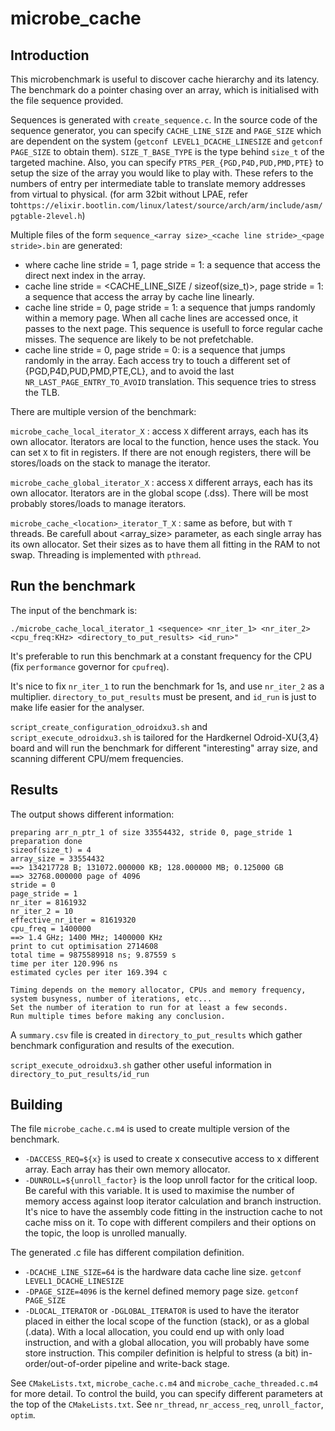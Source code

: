# microbe_cache

## Introduction

This microbenchmark is useful to discover cache hierarchy and its latency.
The benchmark do a pointer chasing over an array, which is initialised with the file sequence provided.

Sequences is generated with `create_sequence.c`.
In the source code of the sequence generator, you can specify `CACHE_LINE_SIZE` and `PAGE_SIZE` which are dependent on the system (`getconf LEVEL1_DCACHE_LINESIZE` and `getconf PAGE_SIZE` to obtain them). `SIZE_T_BASE_TYPE` is the type behind `size_t` of the targeted machine. Also, you can specify `PTRS_PER_{PGD,P4D,PUD,PMD,PTE}` to setup the size of the array you would like to play with. These refers to the numbers of entry per intermediate table to translate memory addresses from virtual to physical.
(for arm 32bit without LPAE, refer to`https://elixir.bootlin.com/linux/latest/source/arch/arm/include/asm/pgtable-2level.h`)

Multiple files of the form `sequence_<array size>_<cache line stride>_<page stride>.bin` are generated:
*  where cache line stride = 1, page stride = 1: a sequence that access the direct next index in the array.
* cache line stride = <CACHE_LINE_SIZE / sizeof(size_t)>, page stride = 1: a sequence that access the array by cache line linearly.
* cache line stride = 0, page stride = 1: a sequence that jumps randomly within a memory page. When all cache lines are accessed once, it passes to the next page. This sequence is usefull to force regular cache misses. The sequence are likely to be not prefetchable.
* cache line stride = 0, page stride = 0: is a sequence that jumps randomly in the array. Each access try to touch a different set of {PGD,P4D,PUD,PMD,PTE,CL}, and to avoid the last `NR_LAST_PAGE_ENTRY_TO_AVOID` translation. This sequence tries to stress the TLB.

There are multiple version of the benchmark:

```microbe_cache_local_iterator_X``` : access ```X``` different arrays, each has its own allocator. Iterators are local to the function, hence uses the stack. You can set ```X``` to fit in registers. If there are not enough registers, there will be stores/loads on the stack to manage the iterator.

```microbe_cache_global_iterator_X``` : access ```X``` different arrays, each has its own allocator. Iterators are in the global scope (.dss). There will be most probably stores/loads to manage iterators.

```microbe_cache_<location>_iterator_T_X``` : same as before, but with ```T``` threads. Be carefull about <array_size> parameter, as each single array has its own allocator. Set their sizes as to have them all fitting in the RAM to not swap. Threading is implemented with ```pthread```.

## Run the benchmark

The input of the benchmark is:
```
./microbe_cache_local_iterator_1 <sequence> <nr_iter_1> <nr_iter_2> <cpu_freq:KHz> <directory_to_put_results> <id_run>"
```
It's preferable to run this benchmark at a constant frequency for the CPU (fix `performance` governor for `cpufreq`).

It's nice to fix `nr_iter_1` to run the benchmark for 1s, and use `nr_iter_2` as a multiplier.
`directory_to_put_results` must be present, and `id_run` is just to make life easier for the analyser.

`script_create_configuration_odroidxu3.sh` and `script_execute_odroidxu3.sh` is tailored for the Hardkernel Odroid-XU{3,4} board and will run the benchmark for different "interesting" array size, and scanning different CPU/mem frequencies.

## Results

The output shows different information:
```
preparing arr_n_ptr_1 of size 33554432, stride 0, page_stride 1
preparation done
sizeof(size_t) = 4
array_size = 33554432
==> 134217728 B; 131072.000000 KB; 128.000000 MB; 0.125000 GB
==> 32768.000000 page of 4096
stride = 0
page_stride = 1
nr_iter = 8161932
nr_iter_2 = 10
effective_nr_iter = 81619320
cpu_freq = 1400000
==> 1.4 GHz; 1400 MHz; 1400000 KHz
print to cut optimisation 2714608
total time = 9875589918 ns; 9.87559 s
time per iter 120.996 ns
estimated cycles per iter 169.394 c

Timing depends on the memory allocator, CPUs and memory frequency, system busyness, number of iterations, etc...
Set the number of iteration to run for at least a few seconds.
Run multiple times before making any conclusion.
```

A `summary.csv` file is created in `directory_to_put_results` which gather benchmark configuration and results of the execution.

`script_execute_odroidxu3.sh` gather other useful information in `directory_to_put_results/id_run`

## Building
The file `microbe_cache.c.m4` is used to create multiple version of the benchmark.
* `-DACCESS_REQ=${x}` is used to create x consecutive access to x different array. Each array has their own memory allocator.
* `-DUNROLL=${unroll_factor}` is the loop unroll factor for the critical loop. Be careful with this variable. It is used to maximise the number of memory access against loop iterator calculation and branch instruction. It's nice to have the assembly code fitting in the instruction cache to not cache miss on it. To cope with different compilers and their options on the topic, the loop is unrolled manually.

The generated .c file has different compilation definition.
* `-DCACHE_LINE_SIZE=64` is the hardware data cache line size. `getconf LEVEL1_DCACHE_LINESIZE`
* `-DPAGE_SIZE=4096` is the kernel defined memory page size. `getconf PAGE_SIZE`
* `-DLOCAL_ITERATOR` or `-DGLOBAL_ITERATOR` is used to have the iterator placed in either the local scope of the function (stack), or as a global (.data). With a local allocation, you could end up with only load instruction, and with a global allocation, you will probably have some store instruction. This compiler definition is helpful to stress (a bit) in-order/out-of-order pipeline and write-back stage.

See `CMakeLists.txt`, `microbe_cache.c.m4` and `microbe_cache_threaded.c.m4` for more detail.
To control the build, you can specify different parameters at the top of the `CMakeLists.txt`. See `nr_thread`, `nr_access_req`, `unroll_factor`, `optim`.

